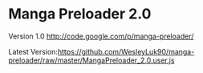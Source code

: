 Manga Preloader 2.0
===============

Version 1.0 http://code.google.com/p/manga-preloader/

Latest Version:https://github.com/WesleyLuk90/manga-preloader/raw/master/MangaPreloader_2.0.user.js